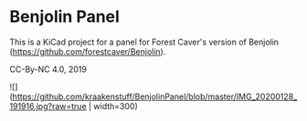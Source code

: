 # Benjolin Panel

This is a KiCad project for a panel for Forest Caver's version of Benjolin (https://github.com/forestcaver/Benjolin).

CC-By-NC 4.0, 2019

![](https://github.com/kraakenstuff/BenjolinPanel/blob/master/IMG_20200128_191916.jpg?raw=true  | width=300)
